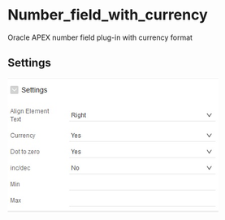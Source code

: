 # Number_field_with_currency
Oracle APEX number field plug-in with currency format
## Settings
<img src="https://raw.githubusercontent.com/mortezamashhadi/Number_field_with_currency/master/setting.jpg" >

